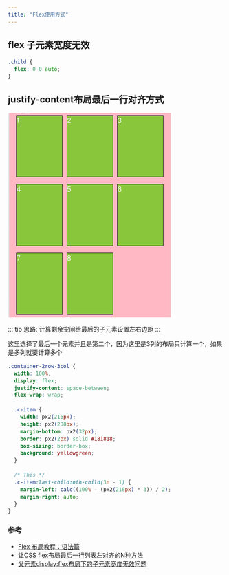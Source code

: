 ```yaml
---
title: "Flex使用方式"
---
```

## flex 子元素宽度无效

``` css
.child {
  flex: 0 0 auto;
}
```

## justify-content布局最后一行对齐方式

![flex_last](../../images/flex_last.png)

::: tip
思路: 计算剩余空间给最后的子元素设置左右边距
:::

这里选择了最后一个元素并且是第二个，因为这里是3列的布局只计算一个，如果是多列就要计算多个

``` css {16-20}
.container-2row-3col {
  width: 100%;
  display: flex;
  justify-content: space-between;
  flex-wrap: wrap;

  .c-item {
    width: px2(216px);
    height: px2(288px);
    margin-bottom: px2(32px);
    border: px2(2px) solid #181818;
    box-sizing: border-box;
    background: yellowgreen;
  }

  /* This */
  .c-item:last-child:nth-child(3n - 1) {
    margin-left: calc((100% - (px2(216px) * 3)) / 2);
    margin-right: auto;
  }
}
```

### 参考
- [Flex 布局教程：语法篇](https://www.ruanyifeng.com/blog/2015/07/flex-grammar.html)
- [让CSS flex布局最后一行列表左对齐的N种方法](https://www.zhangxinxu.com/wordpress/2019/08/css-flex-last-align/)
- [父元素display:flex布局下的子元素宽度无效问题](https://blog.csdn.net/weixin_40365953/article/details/83895848)